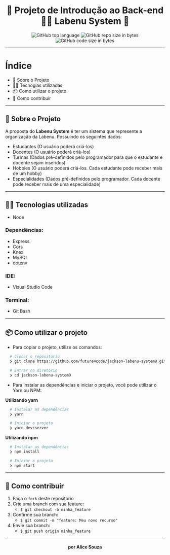 <h1 align="center">
  🚀️ Projeto de Introdução ao Back-end 👨‍💻️ Labenu System  🚀️
</h1>

<p align="center">
  <img alt="GitHub top language" src="https://img.shields.io/github/languages/top/future4code/jackson-labenu-system9?logo=typescript">

  <img alt="GitHub repo size in bytes" src="https://img.shields.io/github/repo-size/future4code/jackson-labenu-system9?color=pink">

  <img alt="GitHub code size in bytes" src="https://img.shields.io/github/last-commit/future4code/jackson-labenu-system9">
</p>

---

# Índice

- 🚀️ Sobre o Projeto
- 👨‍💻️ Tecnogias utilizadas
- 📦️ Como utilizar o projeto
- 🤔️ Como contribuir

---

## 🚀️ Sobre o Projeto

A proposta do **Labenu System** é ter um sistema que represente a organização da Labenu. Possuindo os seguintes dados:
- Estudantes (O usuário poderá criá-los)
- Docentes (O usuário poderá criá-los)
- Turmas (Dados pré-definidos pelo programador para que o estudante e docente sejam inseridos)
- Hobbies (O usuário poderá criá-los. Cada estudante pode receber mais de um hobby)
- Especialidades (Dados pré-definidos pelo programador. Cada docente pode receber mais de uma especialidade)

---

## 👨‍💻️ Tecnologias utilizadas

- Node

### Dependências:

- Express
- Cors
- Knex
- MySQL
- dotenv

### IDE:

- Visual Studio Code

### Terminal:

- Git Bash

---

## 📦️ Como utilizar o projeto

- Para copiar o projeto, utilize os comandos:

```bash
  # Clonar o repositório
  ❯ git clone https://github.com/future4code/jackson-labenu-system9.git

  # Entrar no diretório
  ❯ cd jackson-labenu-system9
```

- Para instalar as dependências e iniciar o projeto, você pode utilizar o Yarn ou NPM:

**Utilizando yarn**

```bash
  # Instalar as dependências
  ❯ yarn

  # Iniciar o projeto
  ❯ yarn dev:server
```

**Utilizando npm**

```bash
  # Instalar as dependências
  ❯ npm install

  # Iniciar o projeto
  ❯ npm start
```

---

## 🤔️ Como contribuir

1. Faça o `fork` deste repositório
2. Crie uma branch com sua feature:
   - `$ git checkout -b minha_feature`
3. Confirme sua branch:
   - `$ git commit -m "feature: Meu novo recurso"`
4. Envie sua branch:
   - `$ git push origin minha_feature`

---

<h4 align="center">
  por Alice Souza
</h4>

